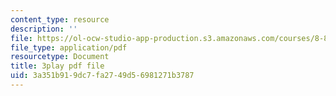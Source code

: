 ```yaml
---
content_type: resource
description: ''
file: https://ol-ocw-studio-app-production.s3.amazonaws.com/courses/8-851-effective-field-theory-spring-2013/3a351b919dc7fa2749d56981271b3787_Jtda1czqdxc.pdf
file_type: application/pdf
resourcetype: Document
title: 3play pdf file
uid: 3a351b91-9dc7-fa27-49d5-6981271b3787
---
```

